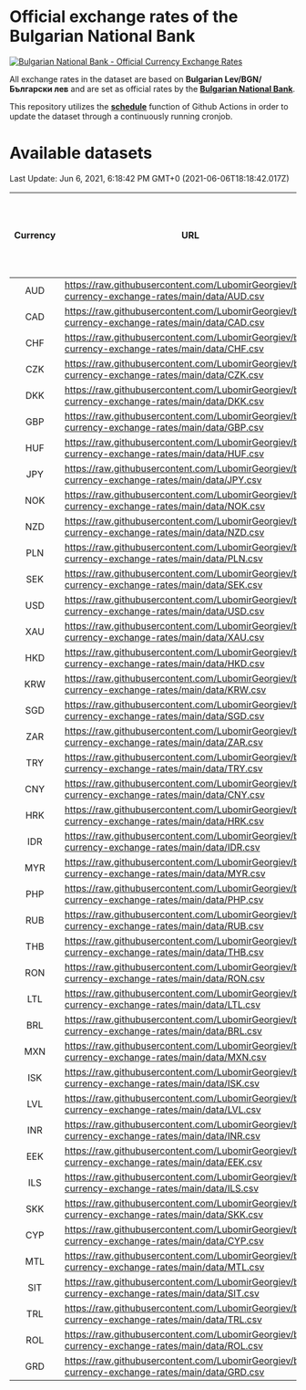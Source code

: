 # Official exchange rates of the Bulgarian National Bank

[![Bulgarian National Bank - Official Currency Exchange Rates](https://github.com/LubomirGeorgiev/bnb-currency-exchange-rates/actions/workflows/update-rates.yml/badge.svg?branch=main)](https://github.com/LubomirGeorgiev/bnb-currency-exchange-rates/actions/workflows/update-rates.yml)

All exchange rates in the dataset are based on **Bulgarian Lev/BGN/Български лев** and are set as official rates by the [**Bulgarian National Bank**](https://www.bnb.bg/Statistics/StExternalSector/StExchangeRates/StERForeignCurrencies/index.htm?toLang=_EN).

This repository utilizes the [**schedule**](https://docs.github.com/en/actions/reference/events-that-trigger-workflows) function of Github Actions in order to update the dataset through a continuously running cronjob.

# Available datasets

<!-- START LINKS (DO NOT EVER FU*ING DELETE THIS COMMENT FOR THE LOVE OF YOUR LIFE!!! IF YOU ARE CURIOS HOW IT WORKS, YOU CAN HAVE A LOOK AT ./src/updateReadme.ts) -->

Last Update: Jun 6, 2021, 6:18:42 PM GMT+0 (2021-06-06T18:18:42.017Z)

| Currency | URL                                                                                             | Number of records | Number of missing days that were filled in |
| :------: | ----------------------------------------------------------------------------------------------- | :---------------: | :----------------------------------------: |
|   AUD    | https://raw.githubusercontent.com/LubomirGeorgiev/bnb-currency-exchange-rates/main/data/AUD.csv |       7785        |                    2399                    |
|   CAD    | https://raw.githubusercontent.com/LubomirGeorgiev/bnb-currency-exchange-rates/main/data/CAD.csv |       7785        |                    2399                    |
|   CHF    | https://raw.githubusercontent.com/LubomirGeorgiev/bnb-currency-exchange-rates/main/data/CHF.csv |       7785        |                    2399                    |
|   CZK    | https://raw.githubusercontent.com/LubomirGeorgiev/bnb-currency-exchange-rates/main/data/CZK.csv |       7785        |                    2399                    |
|   DKK    | https://raw.githubusercontent.com/LubomirGeorgiev/bnb-currency-exchange-rates/main/data/DKK.csv |       7785        |                    2399                    |
|   GBP    | https://raw.githubusercontent.com/LubomirGeorgiev/bnb-currency-exchange-rates/main/data/GBP.csv |       7785        |                    2399                    |
|   HUF    | https://raw.githubusercontent.com/LubomirGeorgiev/bnb-currency-exchange-rates/main/data/HUF.csv |       7785        |                    2399                    |
|   JPY    | https://raw.githubusercontent.com/LubomirGeorgiev/bnb-currency-exchange-rates/main/data/JPY.csv |       7785        |                    2399                    |
|   NOK    | https://raw.githubusercontent.com/LubomirGeorgiev/bnb-currency-exchange-rates/main/data/NOK.csv |       7785        |                    2399                    |
|   NZD    | https://raw.githubusercontent.com/LubomirGeorgiev/bnb-currency-exchange-rates/main/data/NZD.csv |       7785        |                    2399                    |
|   PLN    | https://raw.githubusercontent.com/LubomirGeorgiev/bnb-currency-exchange-rates/main/data/PLN.csv |       7785        |                    2399                    |
|   SEK    | https://raw.githubusercontent.com/LubomirGeorgiev/bnb-currency-exchange-rates/main/data/SEK.csv |       7785        |                    2399                    |
|   USD    | https://raw.githubusercontent.com/LubomirGeorgiev/bnb-currency-exchange-rates/main/data/USD.csv |       7785        |                    2399                    |
|   XAU    | https://raw.githubusercontent.com/LubomirGeorgiev/bnb-currency-exchange-rates/main/data/XAU.csv |       7785        |                    2401                    |
|   HKD    | https://raw.githubusercontent.com/LubomirGeorgiev/bnb-currency-exchange-rates/main/data/HKD.csv |       7485        |                    2310                    |
|   KRW    | https://raw.githubusercontent.com/LubomirGeorgiev/bnb-currency-exchange-rates/main/data/KRW.csv |       7485        |                    2310                    |
|   SGD    | https://raw.githubusercontent.com/LubomirGeorgiev/bnb-currency-exchange-rates/main/data/SGD.csv |       7485        |                    2310                    |
|   ZAR    | https://raw.githubusercontent.com/LubomirGeorgiev/bnb-currency-exchange-rates/main/data/ZAR.csv |       7485        |                    2310                    |
|   TRY    | https://raw.githubusercontent.com/LubomirGeorgiev/bnb-currency-exchange-rates/main/data/TRY.csv |       5971        |                    1844                    |
|   CNY    | https://raw.githubusercontent.com/LubomirGeorgiev/bnb-currency-exchange-rates/main/data/CNY.csv |       5851        |                    1808                    |
|   HRK    | https://raw.githubusercontent.com/LubomirGeorgiev/bnb-currency-exchange-rates/main/data/HRK.csv |       5851        |                    1808                    |
|   IDR    | https://raw.githubusercontent.com/LubomirGeorgiev/bnb-currency-exchange-rates/main/data/IDR.csv |       5851        |                    1808                    |
|   MYR    | https://raw.githubusercontent.com/LubomirGeorgiev/bnb-currency-exchange-rates/main/data/MYR.csv |       5851        |                    1808                    |
|   PHP    | https://raw.githubusercontent.com/LubomirGeorgiev/bnb-currency-exchange-rates/main/data/PHP.csv |       5851        |                    1808                    |
|   RUB    | https://raw.githubusercontent.com/LubomirGeorgiev/bnb-currency-exchange-rates/main/data/RUB.csv |       5851        |                    1808                    |
|   THB    | https://raw.githubusercontent.com/LubomirGeorgiev/bnb-currency-exchange-rates/main/data/THB.csv |       5851        |                    1808                    |
|   RON    | https://raw.githubusercontent.com/LubomirGeorgiev/bnb-currency-exchange-rates/main/data/RON.csv |       5792        |                    1790                    |
|   LTL    | https://raw.githubusercontent.com/LubomirGeorgiev/bnb-currency-exchange-rates/main/data/LTL.csv |       5147        |                    1576                    |
|   BRL    | https://raw.githubusercontent.com/LubomirGeorgiev/bnb-currency-exchange-rates/main/data/BRL.csv |       4881        |                    1511                    |
|   MXN    | https://raw.githubusercontent.com/LubomirGeorgiev/bnb-currency-exchange-rates/main/data/MXN.csv |       4881        |                    1511                    |
|   ISK    | https://raw.githubusercontent.com/LubomirGeorgiev/bnb-currency-exchange-rates/main/data/ISK.csv |       4787        |                    1479                    |
|   LVL    | https://raw.githubusercontent.com/LubomirGeorgiev/bnb-currency-exchange-rates/main/data/LVL.csv |       4786        |                    1466                    |
|   INR    | https://raw.githubusercontent.com/LubomirGeorgiev/bnb-currency-exchange-rates/main/data/INR.csv |       4512        |                    1395                    |
|   EEK    | https://raw.githubusercontent.com/LubomirGeorgiev/bnb-currency-exchange-rates/main/data/EEK.csv |       3992        |                    1218                    |
|   ILS    | https://raw.githubusercontent.com/LubomirGeorgiev/bnb-currency-exchange-rates/main/data/ILS.csv |       3790        |                    1178                    |
|   SKK    | https://raw.githubusercontent.com/LubomirGeorgiev/bnb-currency-exchange-rates/main/data/SKK.csv |       2968        |                    910                     |
|   CYP    | https://raw.githubusercontent.com/LubomirGeorgiev/bnb-currency-exchange-rates/main/data/CYP.csv |       2900        |                    884                     |
|   MTL    | https://raw.githubusercontent.com/LubomirGeorgiev/bnb-currency-exchange-rates/main/data/MTL.csv |       2600        |                    795                     |
|   SIT    | https://raw.githubusercontent.com/LubomirGeorgiev/bnb-currency-exchange-rates/main/data/SIT.csv |       2538        |                    774                     |
|   TRL    | https://raw.githubusercontent.com/LubomirGeorgiev/bnb-currency-exchange-rates/main/data/TRL.csv |       1814        |                    555                     |
|   ROL    | https://raw.githubusercontent.com/LubomirGeorgiev/bnb-currency-exchange-rates/main/data/ROL.csv |       1693        |                    520                     |
|   GRD    | https://raw.githubusercontent.com/LubomirGeorgiev/bnb-currency-exchange-rates/main/data/GRD.csv |        359        |                    107                     |

<!-- END LINKS (DO NOT EVER FU*ING DELETE THIS COMMENT FOR THE LOVE OF YOUR LIFE!!! IF YOU ARE CURIOS HOW IT WORKS, YOU CAN HAVE A LOOK AT ./src/updateReadme.ts) -->
